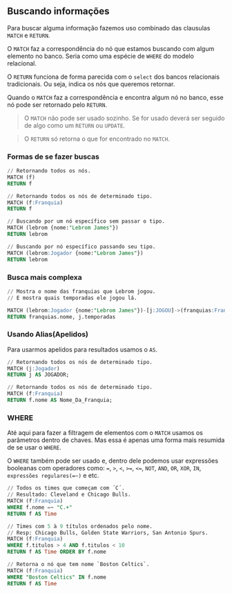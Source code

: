 ## Buscando informações
  
Para buscar alguma informação fazemos uso combinado das clausulas `MATCH` e `RETURN`.  
  
O `MATCH` faz a correspondência do nó que estamos buscando com algum elemento no banco. Seria como uma espécie de `WHERE` do modelo relacional.  
  
O `RETURN` funciona de forma parecida com o `select` dos bancos relacionais tradicionais. Ou seja, indica os nós que queremos retornar.  
  
Quando o `MATCH` faz a correspondência e encontra algum nó no banco, esse nó pode ser retornado pelo `RETURN`.  
  
> O `MATCH` não pode ser usado sozinho. Se for usado deverá ser seguido de algo como um `RETURN` ou `UPDATE`.  
  
> O `RETURN` só retorna o que for encontrado no `MATCH`.  
  
### Formas de se fazer buscas
  
```sql
// Retornando todos os nós.
MATCH (f)
RETURN f
```
  
```sql
// Retornando todos os nós de determinado tipo.
MATCH (f:Franquia)
RETURN f
```
  
```sql
// Buscando por um nó específico sem passar o tipo.
MATCH (lebrom {nome:"Lebrom James"})
RETURN lebrom
```
  
```sql
// Buscando por nó específico passando seu tipo.
MATCH (lebrom:Jogador {nome:"Lebrom James"})
RETURN lebrom
```
  
### Busca mais complexa
  
```sql
// Mostra o nome das franquias que Lebrom jogou.
// E mostra quais temporadas ele jogou lá.

MATCH (lebrom:Jogador {nome:"Lebrom James"})-[j:JOGOU]->(franquias:Franquia)
RETURN franquias.nome, j.temporadas
```
  
### Usando Alias(Apelidos)
  
Para usarmos apelidos para resultados usamos o `AS`.  
  
```sql
// Retornando todos os nós de determinado tipo.
MATCH (j:Jogador)
RETURN j AS JOGADOR;

// Retornando todos os nós de determinado tipo.
MATCH (f:Franquia)
RETURN f.nome AS Nome_Da_Franquia;
```

### WHERE
  
Até aqui para fazer a filtragem de elementos com o `MATCH` usamos os parâmetros dentro de chaves. Mas essa é apenas uma forma mais resumida de se usar o `WHERE`.  
  
O `WHERE` também pode ser usado e, dentro dele podemos usar expressões booleanas com operadores como: `=`, `>`, `<`, `>=`, `<=`, `NOT`, `AND`, `OR`, `XOR`, `IN`, `expressões regulares(=~)` e etc.
  
```sql
// Todos os times que começam com ´C´.
// Resultado: Cleveland e Chicago Bulls.
MATCH (f:Franquia)
WHERE f.nome =~ "C.+"
RETURN f AS Time
```
  
```sql
// Times com 5 à 9 títulos ordenados pelo nome.
// Resp: Chicago Bulls, Golden State Warriors, San Antonio Spurs.
MATCH (f:Franquia)
WHERE f.titulos > 4 AND f.titulos < 10
RETURN f AS Time ORDER BY f.nome
```
  
```sql
// Retorna o nó que tem nome `Boston Celtics`.
MATCH (f:Franquia)
WHERE "Boston Celtics" IN f.nome
RETURN f AS Time
```
